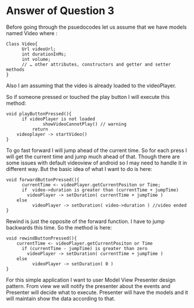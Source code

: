 # Answer of Question 3

Before going through the psuedocodes let us assume that we have models named Video where : 

```
Class Video{
	  Url videoUrl;
	  int durationInMs;
	  int volume;
	  // … other attributes, constructors and getter and setter methods
}  
```

Also I am assuming that the video is already loaded to the videoPlayer. 

So if someone pressed or touched the play button I will execute this method: 

```
void playButtonPressed(){
	  if videoPlayer is not loaded 
		      showVideoCannotPlay() // warning
          return
    videoplayer -> startVideo()
}
```




To go fast forward I will jump ahead of the current time. So for each press I will get the current time and jump much ahead of that. Though there are some issues with default videoview of android so I may need to handle it in different way. But the basic idea of what I want to do is here: 

```
void forwardButtonPressed(){
	  currentTime <- videoPlayer.getCurrentPositon or Time;
	  if  video->duration is greater than (currentTime + jumpTime)
        videoPlayer -> setDuration( currentTime + jumpTime )
    else 
	      videoPlayer -> setDuration( video->duration ) //video ended
}
```

Rewind is just the opposite of the forward function. I have to jump backwards this time. So the method is here:  

```
void rewindButtonPressed(){
    currentTime <- videoPlayer.getCurrentPositon or Time
	  if (currentTime - jumpTime) is greater than zero
        videoPlayer -> setDuration( currentTime + jumpTime )
    else 
	      videoPlayer -> setDuration( 0 )
}
```


For this simple application I want to user Model View Presenter design pattern. From view we will notify the presenter about the events and Presenter will decide what to execute. Presenter will have the models and it will maintain show the data according to that. 
